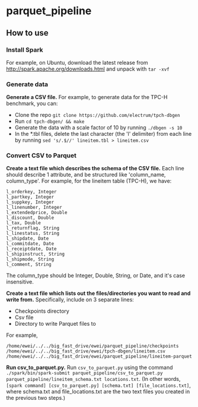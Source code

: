 # parquet_pipeline

## How to use

### Install Spark

For example, on Ubuntu, download the latest release from http://spark.apache.org/downloads.html and unpack with ```tar -xvf```

###  Generate data 

**Generate a CSV file.** For example, to generate data for the TPC-H benchmark, you can: 
- Clone the repo ```git clone https://github.com/electrum/tpch-dbgen```
- Run ```cd tpch-dbgen/ && make``` 
- Generate the data with a scale factor of 10 by running ```./dbgen -s 10``` 
- In the \*.tbl files, delete the last character (the 'l' delimiter) from each line by running ```sed 's/.$//' lineitem.tbl > lineitem.csv```

### Convert CSV to Parquet

**Create a text file which describes the schema of the CSV file.** Each line should describe 1 attribute, and be structured like 'column_name, column_type'. For example, for the lineitem table (TPC-H), we have:

```
l_orderkey, Integer
l_partkey, Integer
l_suppkey, Integer
l_linenumber, Integer
l_extendedprice, Double
l_discount, Double
l_tax, Double
l_returnflag, String
l_linestatus, String
l_shipdate, Date
l_commitdate, Date
l_receiptdate, Date
l_shipinstruct, String
l_shipmode, String
l_comment, String
```

The column_type should be Integer, Double, String, or Date, and it's case insensitive.

**Create a text file which lists out the files/directories you want to read and write from.** Specifically, include on 3 separate lines:
- Checkpoints directory
- Csv file
- Directory to write Parquet files to

For example, 

```
/home/ewei/../../big_fast_drive/ewei/parquet_pipeline/checkpoints
/home/ewei/../../big_fast_drive/ewei/tpch-dbgen/lineitem.csv
/home/ewei/../../big_fast_drive/ewei/parquet_pipeline/lineitem-parquet
```

**Run csv_to_parquet.py.** Run ```csv_to_parquet.py``` using the command ```./spark/bin/spark-submit parquet_pipeline/csv_to_parquet.py parquet_pipeline/lineitem_schema.txt locations.txt```. (In other words, ```[spark command] [csv_to_parquet.py] [schema.txt] [file_locations.txt]```, where schema.txt and file_locations.txt are the two text files you created in the previous two steps.)
